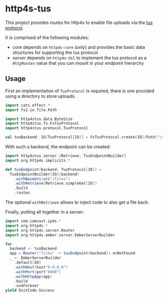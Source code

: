 # http4s-tus

This project provides routes for http4s to enable file uploads via the
[tus protocol](https://tus.io/protocols/resumable-upload).

It is comprised of the following modules:

- *core* depends on `http4s-core` (only) and provides the basic data
  structures for supporting the tus protocol
- *server* depends on `http4s-dsl` to implement the tus protocol as a
  `HttpRoutes` value that you can mount in your endpoint hierarchy

## Usage

First an implementation of `TusProtocol` is required, there is one
provided using a directory to store uploads.

```scala mdoc
import cats.effect.*
import fs2.io.file.Path

import http4stus.data.ByteSize
import http4stus.fs.FsTusProtocol
import http4stus.protocol.TusProtocol

val tusBackend: IO[TusProtocol[IO]] = FsTusProtocol.create[IO](Path("/tmp/tus-test"), Some(ByteSize.mb(500)))
```

With such a backend, the endpoint can be created:

```scala mdoc
import http4stus.server.{Retrieve, TusEndpointBuilder}
import org.http4s.implicits.*

def tusEndpoint(backend: TusProtocol[IO]) =
  TusEndpointBuilder[IO](backend)
    .withBaseUri(uri"/files")
    .withRetrieve(Retrieve.simpleGet[IO])
    .build
    .routes
```

The optional `withRetrieve` allows to inject code to also get a file
back.

Finally, putting all together in a server:

```scala mdoc
import com.comcast.ip4s.*
import org.http4s.*
import org.http4s.server.Router
import org.http4s.ember.server.EmberServerBuilder

for
  backend <- tusBackend
  app = Router("files" -> tusEndpoint(backend)).orNotFound
  _ <- EmberServerBuilder
    .default[IO]
    .withHost(host"0.0.0.0")
    .withPort(port"8888")
    .withHttpApp(app)
    .build
    .useForever
yield ExitCode.Success
```
